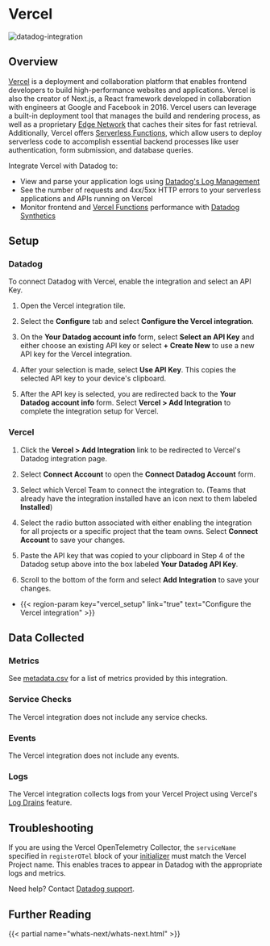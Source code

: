 # Vercel

![datadog-integration][1]

## Overview

[Vercel][2] is a deployment and collaboration platform that enables frontend developers to build high-performance websites and applications. Vercel is also the creator of Next.js, a React framework developed in collaboration with engineers at Google and Facebook in 2016. Vercel users can leverage a built-in deployment tool that manages the build and rendering process, as well as a proprietary [Edge Network][3] that caches their sites for fast retrieval. Additionally, Vercel offers [Serverless Functions][4], which allow users to deploy serverless code to accomplish essential backend processes like user authentication, form submission, and database queries.

Integrate Vercel with Datadog to:

- View and parse your application logs using [Datadog's Log Management][5]
- See the number of requests and 4xx/5xx HTTP errors to your serverless applications and APIs running on Vercel
- Monitor frontend and [Vercel Functions][9] performance with [Datadog Synthetics][6]

## Setup

### Datadog

To connect Datadog with Vercel, enable the integration and select an API Key.

1. Open the Vercel integration tile.

2. Select the **Configure** tab and select **Configure the Vercel integration**.

3. On the **Your Datadog account info** form, select **Select an API Key** and either choose an existing API key or select **+ Create New** to use a new API key for the Vercel integration.

4. After your selection is made, select **Use API Key**. This copies the selected API key to your device's clipboard.

5. After the API key is selected, you are redirected back to the **Your Datadog account info** form. Select **Vercel > Add Integration** to complete the integration setup for Vercel.
### Vercel

1. Click the **Vercel > Add Integration** link to be redirected to Vercel's Datadog integration page.

2. Select **Connect Account** to open the **Connect Datadog Account** form.

3. Select which Vercel Team to connect the integration to. (Teams that already have the integration installed have an icon next to them labeled **Installed**)

4. Select the radio button associated with either enabling the integration for all projects or a specific project that the team owns. Select **Connect Account** to save your changes.

5. Paste the API key that was copied to your clipboard in Step 4 of the Datadog setup above into the box labeled **Your Datadog API Key**.

6. Scroll to the bottom of the form and select **Add Integration** to save your changes.

- {{< region-param key="vercel_setup" link="true" text="Configure the Vercel integration" >}}

## Data Collected

### Metrics

See [metadata.csv][11] for a list of metrics provided by this integration.

### Service Checks

The Vercel integration does not include any service checks.

### Events

The Vercel integration does not include any events.

### Logs

The Vercel integration collects logs from your Vercel Project using Vercel's [Log Drains][10] feature.

## Troubleshooting

If you are using the Vercel OpenTelemetry Collector, the `serviceName` specified in `registerOTel` block of your [initializer][12] must match the Vercel Project name. This enables traces to appear in Datadog with the appropriate logs and metrics.


Need help? Contact [Datadog support][8].

## Further Reading

{{< partial name="whats-next/whats-next.html" >}}

[1]: https://raw.githubusercontent.com/DataDog/integrations-extras/master/vercel/images/logo-full-black.png
[2]: https://vercel.com/
[3]: https://vercel.com/docs/edge-network/overview
[4]: https://vercel.com/docs/serverless-functions/introduction
[5]: https://docs.datadoghq.com/logs/
[6]: https://docs.datadoghq.com/synthetics/
[7]: https://app.datadoghq.com/setup/vercel
[8]: https://docs.datadoghq.com/help/
[9]: https://vercel.com/docs/functions
[10]: https://vercel.com/docs/observability/log-drains
[11]: https://github.com/DataDog/integrations-extras/blob/master/vercel/metadata.csv
[12]: https://vercel.com/docs/observability/otel-overview#initialize-otel
